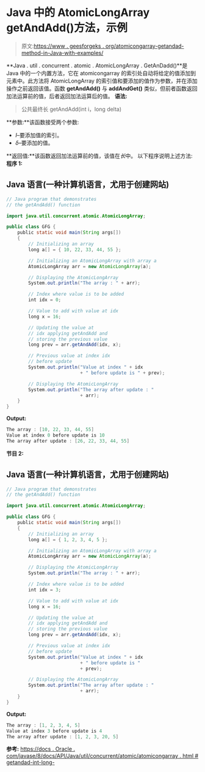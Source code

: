 # Java 中的 AtomicLongArray getAndAdd()方法，示例

> 原文:[https://www . geesforgeks . org/atomicongarray-getandad-method-in-Java-with-examples/](https://www.geeksforgeeks.org/atomiclongarray-getandadd-method-in-java-with-examples/)

**Java . util . concurrent . atomic . AtomicLongArray . GetAnDadd()**是 Java 中的一个内置方法，它在 atomicongarray 的索引处自动将给定的值添加到元素中。此方法将 AtomicLongArray 的索引值和要添加的值作为参数，并在添加操作之前返回该值。函数 **getAndAdd()** 与 **addAndGet()** 类似，但前者函数返回加法运算前的值，后者返回加法运算后的值。
**语法:**

> 公共最终长 getAndAdd(int i，long delta)

**参数:**该函数接受两个参数:

*   *I*–要添加值的索引。
*   *δ*–要添加的值。

**返回值:**该函数返回加法运算前的值，该值在*长*中。
以下程序说明上述方法:
**程序 1:**

## Java 语言(一种计算机语言，尤用于创建网站)

```java
// Java program that demonstrates
// the getAndAdd() function

import java.util.concurrent.atomic.AtomicLongArray;

public class GFG {
    public static void main(String args[])
    {
        // Initializing an array
        long a[] = { 10, 22, 33, 44, 55 };

        // Initializing an AtomicLongArray with array a
        AtomicLongArray arr = new AtomicLongArray(a);

        // Displaying the AtomicLongArray
        System.out.println("The array : " + arr);

        // Index where value is to be added
        int idx = 0;

        // Value to add with value at idx
        long x = 16;

        // Updating the value at
        // idx applying getAndAdd and
        // storing the previous value
        long prev = arr.getAndAdd(idx, x);

        // Previous value at index idx
        // before update
        System.out.println("Value at index " + idx
                           + " before update is " + prev);

        // Displaying the AtomicLongArray
        System.out.println("The array after update : "
                           + arr);
    }
}
```

**Output:** 

```java
The array : [10, 22, 33, 44, 55]
Value at index 0 before update is 10
The array after update : [26, 22, 33, 44, 55]
```

**节目 2:**

## Java 语言(一种计算机语言，尤用于创建网站)

```java
// Java program that demonstrates
// the getAndAdd() function

import java.util.concurrent.atomic.AtomicLongArray;

public class GFG {
    public static void main(String args[])
    {
        // Initializing an array
        long a[] = { 1, 2, 3, 4, 5 };

        // Initializing an AtomicLongArray with array a
        AtomicLongArray arr = new AtomicLongArray(a);

        // Displaying the AtomicLongArray
        System.out.println("The array : " + arr);

        // Index where value is to be added
        int idx = 3;

        // Value to add with value at idx
        long x = 16;

        // Updating the value at
        // idx applying getAndAdd and
        // storing the previous value
        long prev = arr.getAndAdd(idx, x);

        // Previous value at index idx
        // before update
        System.out.println("Value at index " + idx
                           + " before update is "
                           + prev);

        // Displaying the AtomicLongArray
        System.out.println("The array after update : "
                           + arr);
    }
}
```

**Output:** 

```java
The array : [1, 2, 3, 4, 5]
Value at index 3 before update is 4
The array after update : [1, 2, 3, 20, 5]
```

**参考:**
[https://docs . Oracle . com/javase/8/docs/API/Java/util/concurrent/atomic/atomicongarray . html # getandad-int-long-](https://docs.oracle.com/javase/8/docs/api/java/util/concurrent/atomic/AtomicLongArray.html#getAndAdd-int-long-)